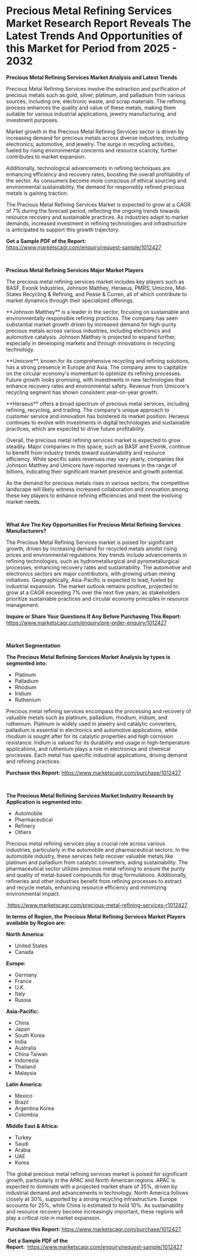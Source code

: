 <p><h1>Precious Metal Refining Services Market Research Report Reveals The Latest Trends And Opportunities of this Market for Period from 2025 - 2032</h1></p><p><strong>Precious Metal Refining Services Market Analysis and Latest Trends</strong></p>
<p><p>Precious Metal Refining Services involve the extraction and purification of precious metals such as gold, silver, platinum, and palladium from various sources, including ore, electronic waste, and scrap materials. The refining process enhances the quality and value of these metals, making them suitable for various industrial applications, jewelry manufacturing, and investment purposes. </p><p>Market growth in the Precious Metal Refining Services sector is driven by increasing demand for precious metals across diverse industries, including electronics, automotive, and jewelry. The surge in recycling activities, fueled by rising environmental concerns and resource scarcity, further contributes to market expansion. </p><p>Additionally, technological advancements in refining techniques are enhancing efficiency and recovery rates, boosting the overall profitability of the sector. As consumers become more conscious of ethical sourcing and environmental sustainability, the demand for responsibly refined precious metals is gaining traction. </p><p>The Precious Metal Refining Services Market is expected to grow at a CAGR of 7% during the forecast period, reflecting the ongoing trends towards resource recovery and sustainable practices. As industries adapt to market demands, increased investment in refining technologies and infrastructure is anticipated to support this growth trajectory.</p></p>
<p><strong>Get a Sample PDF of the Report:&nbsp;</strong> <a href="https://www.marketscagr.com/enquiry/request-sample/1012427?utm_campaign=3030&utm_medium=2&utm_source=Github&utm_content=ia&utm_term=16042025&utm_id=precious-metal-refining-services">https://www.marketscagr.com/enquiry/request-sample/1012427</a></p>
<p>&nbsp;</p>
<p><strong>Precious Metal Refining Services Major Market Players</strong></p>
<p><p>The precious metal refining services market includes key players such as BASF, Evonik Industries, Johnson Matthey, Heraeus, PMRS, Umicore, Mid-States Recycling & Refining, and Pease & Curren, all of which contribute to market dynamics through their specialized offerings.</p><p>**Johnson Matthey** is a leader in the sector, focusing on sustainable and environmentally responsible refining practices. The company has seen substantial market growth driven by increased demand for high-purity precious metals across various industries, including electronics and automotive catalysis. Johnson Matthey is projected to expand further, especially in developing markets and through innovations in recycling technology.</p><p>**Umicore**, known for its comprehensive recycling and refining solutions, has a strong presence in Europe and Asia. The company aims to capitalize on the circular economy's momentum to optimize its refining processes. Future growth looks promising, with investments in new technologies that enhance recovery rates and environmental safety. Revenue from Umicore's recycling segment has shown consistent year-on-year growth.</p><p>**Heraeus** offers a broad spectrum of precious metal services, including refining, recycling, and trading. The company's unique approach to customer service and innovation has bolstered its market position. Heraeus continues to evolve with investments in digital technologies and sustainable practices, which are expected to drive future profitability.</p><p>Overall, the precious metal refining services market is expected to grow steadily. Major companies in this space, such as BASF and Evonik, continue to benefit from industry trends toward sustainability and resource efficiency. While specific sales revenues may vary yearly, companies like Johnson Matthey and Umicore have reported revenues in the range of billions, indicating their significant market presence and growth potential.</p><p>As the demand for precious metals rises in various sectors, the competitive landscape will likely witness increased collaboration and innovation among these key players to enhance refining efficiencies and meet the evolving market needs.</p></p>
<p>&nbsp;</p>
<p><strong>What Are The Key Opportunities For Precious Metal Refining Services Manufacturers?</strong></p>
<p><p>The Precious Metal Refining Services market is poised for significant growth, driven by increasing demand for recycled metals amidst rising prices and environmental regulations. Key trends include advancements in refining technologies, such as hydrometallurgical and pyrometallurgical processes, enhancing recovery rates and sustainability. The automotive and electronics sectors are major contributors, with growing urban mining initiatives. Geographically, Asia-Pacific is expected to lead, fueled by industrial expansion. The market outlook remains positive, projected to grow at a CAGR exceeding 7% over the next five years, as stakeholders prioritize sustainable practices and circular economy principles in resource management.</p></p>
<p><strong>Inquire or Share Your Questions If Any Before Purchasing This Report:</strong> <a href="https://www.marketscagr.com/enquiry/pre-order-enquiry/1012427?utm_campaign=3030&utm_medium=2&utm_source=Github&utm_content=ia&utm_term=16042025&utm_id=precious-metal-refining-services">https://www.marketscagr.com/enquiry/pre-order-enquiry/1012427</a></p>
<p>&nbsp;</p>
<p><strong>Market Segmentation</strong></p>
<p><strong>The Precious Metal Refining Services Market Analysis by types is segmented into:</strong></p>
<p><ul><li>Platinum</li><li>Palladium</li><li>Rhodium</li><li>Iridium</li><li>Ruthenium</li></ul></p>
<p><p>Precious metal refining services encompass the processing and recovery of valuable metals such as platinum, palladium, rhodium, iridium, and ruthenium. Platinum is widely used in jewelry and catalytic converters, palladium is essential in electronics and automotive applications, while rhodium is sought after for its catalytic properties and high corrosion resistance. Iridium is valued for its durability and usage in high-temperature applications, and ruthenium plays a role in electronics and chemical processes. Each metal has specific industrial applications, driving demand and refining practices.</p></p>
<p><strong>Purchase this Report:&nbsp;</strong><a href="https://www.marketscagr.com/purchase/1012427?utm_campaign=3030&utm_medium=2&utm_source=Github&utm_content=ia&utm_term=16042025&utm_id=precious-metal-refining-services">https://www.marketscagr.com/purchase/1012427</a></p>
<p>&nbsp;</p>
<p><strong>The Precious Metal Refining Services Market Industry Research by Application is segmented into:</strong></p>
<p><ul><li>Automobile</li><li>Pharmaceutical</li><li>Refinery</li><li>Others</li></ul></p>
<p><p>Precious metal refining services play a crucial role across various industries, particularly in the automobile and pharmaceutical sectors. In the automobile industry, these services help recover valuable metals like platinum and palladium from catalytic converters, aiding sustainability. The pharmaceutical sector utilizes precious metal refining to ensure the purity and quality of metal-based compounds for drug formulations. Additionally, refineries and other industries benefit from refining processes to extract and recycle metals, enhancing resource efficiency and minimizing environmental impact.</p></p>
<p><a href="https://www.marketscagr.com/precious-metal-refining-services-r1012427?utm_campaign=3030&utm_medium=2&utm_source=Github&utm_content=ia&utm_term=16042025&utm_id=precious-metal-refining-services">&nbsp;https://www.marketscagr.com/precious-metal-refining-services-r1012427</a></p>
<p><strong>In terms of Region, the Precious Metal Refining Services Market Players available by Region are:</strong></p>
<p>
    <p> <strong> North America: </strong>
        <ul>
            <li>United States</li>
            <li>Canada</li>
        </ul>
        </p> 
    <p> <strong> Europe: </strong>
        <ul>
            <li>Germany</li>
            <li>France</li>
            <li>U.K.</li>
            <li>Italy</li>
            <li>Russia</li>
        </ul>
        </p> 
    <p> <strong> Asia-Pacific: </strong>
        <ul>
            <li>China</li>
            <li>Japan</li>
            <li>South Korea</li>
            <li>India</li>
            <li>Australia</li>
            <li>China Taiwan</li>
            <li>Indonesia</li>
            <li>Thailand</li>
            <li>Malaysia</li>
        </ul>
        </p> 
    <p> <strong> Latin America: </strong>
        <ul>
            <li>Mexico</li>
            <li>Brazil</li>
            <li>Argentina Korea</li>
            <li>Colombia</li>
        </ul>
        </p> 
    <p> <strong> Middle East & Africa: </strong>
        <ul>
            <li>Turkey</li>
            <li>Saudi</li>
            <li>Arabia</li>
            <li>UAE</li>
            <li>Korea</li>
        </ul>
    </p>
    </p>
<p><p>The global precious metal refining services market is poised for significant growth, particularly in the APAC and North American regions. APAC is expected to dominate with a projected market share of 35%, driven by industrial demand and advancements in technology. North America follows closely at 30%, supported by a strong recycling infrastructure. Europe accounts for 25%, while China is estimated to hold 10%. As sustainability and resource recovery become increasingly important, these regions will play a critical role in market expansion.</p></p>
<p><strong>Purchase this Report: </strong><a href="https://www.marketscagr.com/purchase/1012427?utm_campaign=3030&utm_medium=2&utm_source=Github&utm_content=ia&utm_term=16042025&utm_id=precious-metal-refining-services">https://www.marketscagr.com/purchase/1012427</a></p>
<p>&nbsp;<strong>Get a Sample PDF of the Report:&nbsp;&nbsp;</strong><a href="https://www.marketscagr.com/enquiry/request-sample/1012427?utm_campaign=3030&utm_medium=2&utm_source=Github&utm_content=ia&utm_term=16042025&utm_id=precious-metal-refining-services">https://www.marketscagr.com/enquiry/request-sample/1012427</a></p>
<p><strong></strong></p>
<p><p></p><p></p><p></p></p>